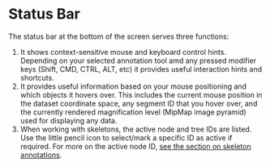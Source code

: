 # Status Bar

The status bar at the bottom of the screen serves three functions:

1. It shows context-sensitive mouse and keyboard control hints. Depending on your selected annotation tool amd any pressed modifier keys (Shift, CMD, CTRL, ALT, etc) it provides useful interaction hints and shortcuts.
2. It provides useful information based on your mouse positioning and which objects it hovers over. This includes the current mouse position in the dataset coordinate space, any segment ID that you hover over, and the currently rendered magnification level (MipMap image pyramid) used for displaying any data.
3. When working with skeletons, the active node and tree IDs are listed. Use the little pencil icon to select/mark a specific ID as active if required. For more on the active node ID, [see the section on skeleton annotations](./skeleton_annotation.md#nodes_and_trees).
